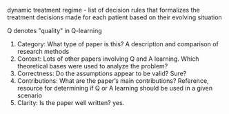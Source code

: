 dynamic treatment regime - list of decision rules that formalizes the treatment decisions made for each patient based on their evolving situation

Q denotes "quality" in Q-learning

1. Category: What type of paper is this? A description and comparison of research methods
2. Context: Lots of other papers involving Q and A learning. Which theoretical bases were used to analyze the problem?
3. Correctness: Do the assumptions appear to be valid? Sure?
4. Contributions: What are the paper’s main contributions? Reference, resource for determining if Q or A learning should be used in a given scenario
5. Clarity: Is the paper well written? yes.
